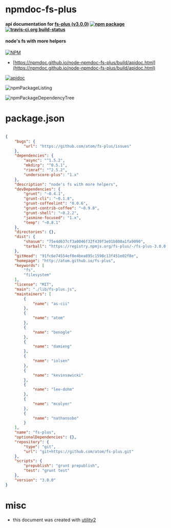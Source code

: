 # npmdoc-fs-plus

#### api documentation for  [fs-plus (v3.0.0)](http://atom.github.io/fs-plus)  [![npm package](https://img.shields.io/npm/v/npmdoc-fs-plus.svg?style=flat-square)](https://www.npmjs.org/package/npmdoc-fs-plus) [![travis-ci.org build-status](https://api.travis-ci.org/npmdoc/node-npmdoc-fs-plus.svg)](https://travis-ci.org/npmdoc/node-npmdoc-fs-plus)

#### node's fs with more helpers

[![NPM](https://nodei.co/npm/fs-plus.png?downloads=true&downloadRank=true&stars=true)](https://www.npmjs.com/package/fs-plus)

- [https://npmdoc.github.io/node-npmdoc-fs-plus/build/apidoc.html](https://npmdoc.github.io/node-npmdoc-fs-plus/build/apidoc.html)

[![apidoc](https://npmdoc.github.io/node-npmdoc-fs-plus/build/screenCapture.buildCi.browser.%252Ftmp%252Fbuild%252Fapidoc.html.png)](https://npmdoc.github.io/node-npmdoc-fs-plus/build/apidoc.html)

![npmPackageListing](https://npmdoc.github.io/node-npmdoc-fs-plus/build/screenCapture.npmPackageListing.svg)

![npmPackageDependencyTree](https://npmdoc.github.io/node-npmdoc-fs-plus/build/screenCapture.npmPackageDependencyTree.svg)



# package.json

```json

{
    "bugs": {
        "url": "https://github.com/atom/fs-plus/issues"
    },
    "dependencies": {
        "async": "^1.5.2",
        "mkdirp": "^0.5.1",
        "rimraf": "^2.5.2",
        "underscore-plus": "1.x"
    },
    "description": "node's fs with more helpers",
    "devDependencies": {
        "grunt": "~0.4.1",
        "grunt-cli": "~0.1.8",
        "grunt-coffeelint": "0.0.6",
        "grunt-contrib-coffee": "~0.9.0",
        "grunt-shell": "~0.2.2",
        "jasmine-focused": "1.x",
        "temp": "~0.8.1"
    },
    "directories": {},
    "dist": {
        "shasum": "75e4d637cf3a0046f32f439f3e01b800a1fa9090",
        "tarball": "https://registry.npmjs.org/fs-plus/-/fs-plus-3.0.0.tgz"
    },
    "gitHead": "91fc6e74554ef0e4bea895c1598c13f451e02f8e",
    "homepage": "http://atom.github.io/fs-plus",
    "keywords": [
        "fs",
        "filesystem"
    ],
    "license": "MIT",
    "main": "./lib/fs-plus.js",
    "maintainers": [
        {
            "name": "as-cii"
        },
        {
            "name": "atom"
        },
        {
            "name": "benogle"
        },
        {
            "name": "damieng"
        },
        {
            "name": "iolsen"
        },
        {
            "name": "kevinsawicki"
        },
        {
            "name": "lee-dohm"
        },
        {
            "name": "mcolyer"
        },
        {
            "name": "nathansobo"
        }
    ],
    "name": "fs-plus",
    "optionalDependencies": {},
    "repository": {
        "type": "git",
        "url": "git+https://github.com/atom/fs-plus.git"
    },
    "scripts": {
        "prepublish": "grunt prepublish",
        "test": "grunt test"
    },
    "version": "3.0.0"
}
```



# misc
- this document was created with [utility2](https://github.com/kaizhu256/node-utility2)
